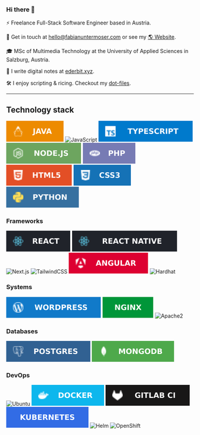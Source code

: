 ### Hi there 👋

⚡ Freelance Full-Stack Software Engineer based in Austria.

💬 Get in touch at <a href="mailto:hello@fabianuntermoser.com">hello@fabianuntermoser.com</a> or see my [🌎 Website](https://fabianuntermoser.com/).

🎓 MSc of Multimedia Technology at the University of Applied Sciences in Salzburg, Austria.

📝 I write digital notes at [ederbit.xyz](https://www.ederbit.xyz/).

🛠️ I enjoy scripting & ricing. Checkout my [dot-files](https://gitlab.com/FabianUntermoser/dot-files).

---
## Technology stack
![Java](badges/java.svg)
![JavaScript](badges/javascript_ecma.svg)
![TypeScript](badges/typescript.svg)
![Node.js](badges/nodejs.svg)
![PHP](badges/php.svg)
![HTML](badges/html.svg)
![CSS](badges/css.svg)
![Python](badges/python.svg)
### Frameworks
![React](badges/react.svg)
![React Native](badges/react-native.svg)
![Next.js](badges/next.svg)
![TailwindCSS](badges/tailwind.svg)
![Angular](badges/angular.svg)
![Hardhat](badges/hardhat.svg)
### Systems
![WordPress](badges/wordpress.svg)
![Nginx](badges/nginx.svg)
![Apache2](badges/apache2.svg)
### Databases
![Postgres](badges/postgres.svg)
![MongoDB](badges/mongodb.svg)
### DevOps
![Ubuntu](badges/ubuntu.svg)
![Docker](badges/docker.svg)
![Gitlab CI](badges/gitlab-ci.svg)
![Kubernetes](badges/kubernetes.svg)
![Helm](badges/helm.svg)
![OpenShift](badges/openshift.svg)



<!--

- 🔭 I’m currently working on ...
- 🌱 I’m currently learning ...
- 👯 I’m looking to collaborate on ...
- 🤔 I’m looking for help with ...
- 💬 Ask me about ...
- 📫 How to reach me: ...
- 😄 Pronouns: ...
- ⚡ Fun fact: ...
-->
